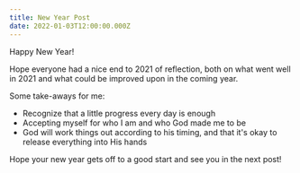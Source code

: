 ```yaml
---
title: New Year Post
date: 2022-01-03T12:00:00.000Z
---
```


Happy New Year!

Hope everyone had a nice end to 2021 of reflection, both on what went well in 2021 and what could be improved upon in the coming year.

Some take-aways for me:

- Recognize that a little progress every day is enough
- Accepting myself for who I am and who God made me to be
- God will work things out according to his timing, and that it's okay to release everything into His hands

Hope your new year gets off to a good start and see you in the next post!
